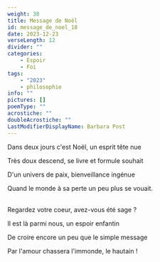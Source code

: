 ```yaml
---
weight: 38
title: Message de Noël
id: message_de_noel_18
date: 2023-12-23
verseLength: 12
divider: ""
categories:
    - Espoir
    - Foi
tags:
    - "2023"
    - philosophie
info: ""
pictures: []
poemType: ""
acrostiche: ""
doubleAcrostiche: ""
LastModifierDisplayName: Barbara Post
---
```

Dans deux jours c'est Noël, un esprit tête nue

Très doux descend, se livre et formule souhait

D'un univers de paix, bienveillance ingénue

Quand le monde à sa perte un peu plus se vouait.

 \
 Regardez votre coeur, avez-vous été sage ?

 Il est là parmi nous, un espoir enfantin

 De croire encore un peu que le simple message

 Par l'amour chassera l'immonde, le hautain !
 